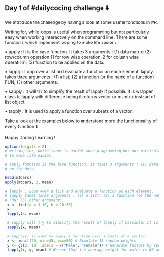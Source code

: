 ## Day 1 of #dailycoding challenge ⬇️

We introduce the challenge by having a look at some useful fonctions in #R.

Writing for, while loops is useful when programming but not particularly easy when working interactively on the command line. There are some functions which implement looping
to make life easier :

▪️ apply : It is the base function. It takes 3 arguments : (1) data matrix; (2) row/column operation (1 for row wise operation, 2 for column wise operation); (3) function to be applied on the data.

▪️ lapply : Loop over a list and evaluate a function on each element. lapply takes three arguments : (1) a list; (2) a function (or the name of a function) FUN; (3) other arguments.

▪️ sapply : it will try to simplify the result of lapply if possible. It is wrapper class to lapply with difference being it returns vector or mamtrix instead of list object.

▪️ tapply : It is used to apply a function over subsets of a vector.

Take a look at the examples below to understand more the functionnality of every function ⬇️

Happy Coding Learning !

``` r
options(digits = 2)
# Writing for, while loops is useful when programming but not particularly easy when working interactively on the command line. There are some functions which implement looping
# to make life easier.

# apply function is the base function. It takes 3 arguments : (1) data matrix; (2) row/column operation (1 for row wise operation, 2 for column wise operation); (3) function to be applied
# on the data.

head(mtcars)
apply(mtcars, 2, mean)

# lapply : Loop over a list and evaluate a function on each element.
# lapply takes three arguments : (1) a list; (2) a function (or the name of a function)
# FUN; (3) other arguments. 
 x <- list(a = 1:10, b = 20:30)
 x
 lapply(x, mean)

 # sapply will try to simplify the result of lapply if possible. It is wrapper class to lapply with difference being it returns vector or mamtrix instead of list object.
 sapply(x, mean)
 
 # tapply() is used to apply a function over subsets of a vector. 
 x <- runif(20, min=45, max=80) # Simulate 10 random weights
 y <- gl(2, 10, labels = c("Male", "Female")) # Generate factors by specifying the pattern of their levels.
 tapply(x, y, mean) # We see that the average weight for males is 66 and the average weight for females is 64.

```
